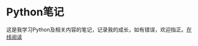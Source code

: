 # Python笔记

这是我学习Python及相关内容的笔记，记录我的成长，如有错误，欢迎指正。[在线阅读](https://geekerhua.gitbooks.io/python_learn_note/content/)